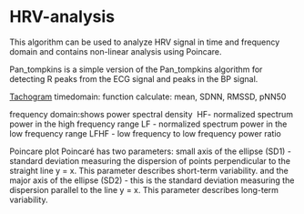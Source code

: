 # HRV-analysis
This algorithm can be used to analyze HRV signal in time and frequency domain and contains non-linear analysis using Poincare.

Pan_tompkins is a simple version of the Pan_tompkins algorithm for detecting R peaks from the ECG signal and peaks in the BP signal.



[Tachogram](https://github.com/Magdalena5/HRV-analysis/blob/master/figures/Tachogram.jpg)
timedomain: function calculate: mean, SDNN, RMSSD, pNN50

frequency domain:shows power spectral density 
 HF- normalized spectrum power in the high frequency range
LF - normalized spectrum power in the low frequency range
LFHF - low frequency to low frequency power ratio

Poincare plot
Poincaré has two parameters:
small axis of the ellipse (SD1) - standard deviation measuring the dispersion of points perpendicular to the straight line y = x. This parameter describes short-term variability.
and the major axis of the ellipse (SD2) - this is the standard deviation measuring the dispersion parallel to the line y = x. This parameter describes long-term variability.


